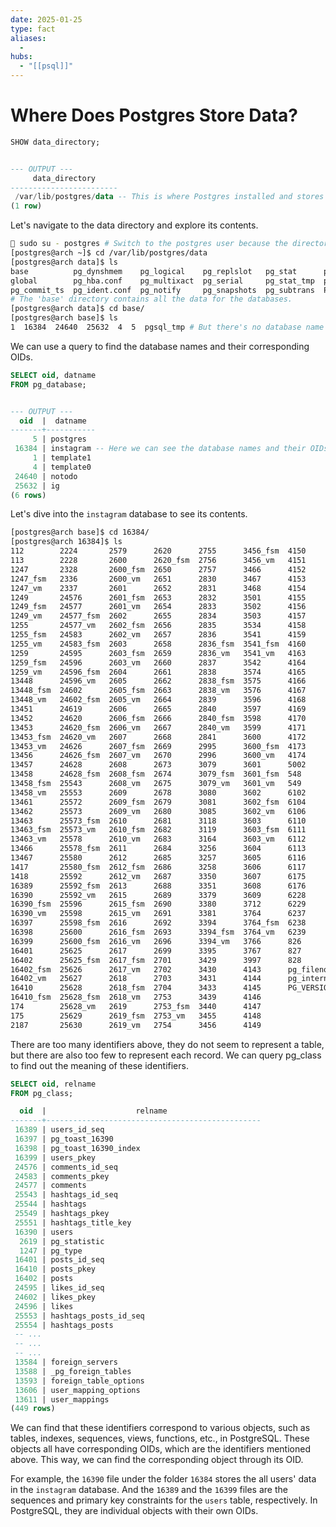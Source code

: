 ```yaml
---
date: 2025-01-25
type: fact
aliases:
  -
hubs:
  - "[[psql]]"
---
```


# Where Does Postgres Store Data?

```sql
SHOW data_directory;


--- OUTPUT ---
     data_directory     
------------------------
 /var/lib/postgres/data -- This is where Postgres installed and stores data.
(1 row)
```

Let's navigate to the data directory and explore its contents.

```sh
 sudo su - postgres # Switch to the postgres user because the directory is owned by postgres.
[postgres@arch ~]$ cd /var/lib/postgres/data
[postgres@arch data]$ ls
base          pg_dynshmem    pg_logical    pg_replslot   pg_stat      pg_tblspc    pg_wal                postgresql.conf
global        pg_hba.conf    pg_multixact  pg_serial     pg_stat_tmp  pg_twophase  pg_xact               postmaster.opts
pg_commit_ts  pg_ident.conf  pg_notify     pg_snapshots  pg_subtrans  PG_VERSION   postgresql.auto.conf  postmaster.pid
# The 'base' directory contains all the data for the databases.
[postgres@arch data]$ cd base/
[postgres@arch base]$ ls
1  16384  24640  25632  4  5  pgsql_tmp # But there's no database name here, only some identifiers(OIDs).
```

We can use a query to find the database names and their corresponding OIDs.

```sql
SELECT oid, datname
FROM pg_database;


--- OUTPUT ---
  oid  |  datname  
-------+-----------
     5 | postgres
 16384 | instagram -- Here we can see the database names and their OIDs.
     1 | template1
     4 | template0
 24640 | notodo
 25632 | ig
(6 rows)
```

Let's dive into the `instagram` database to see its contents.

```sh
[postgres@arch base]$ cd 16384/
[postgres@arch 16384]$ ls
112        2224       2579      2620      2755      3456_fsm  4150
113        2228       2600      2620_fsm  2756      3456_vm   4151
1247       2328       2600_fsm  2650      2757      3466      4152
1247_fsm   2336       2600_vm   2651      2830      3467      4153
1247_vm    2337       2601      2652      2831      3468      4154
1249       24576      2601_fsm  2653      2832      3501      4155
1249_fsm   24577      2601_vm   2654      2833      3502      4156
1249_vm    24577_fsm  2602      2655      2834      3503      4157
1255       24577_vm   2602_fsm  2656      2835      3534      4158
1255_fsm   24583      2602_vm   2657      2836      3541      4159
1255_vm    24583_fsm  2603      2658      2836_fsm  3541_fsm  4160
1259       24595      2603_fsm  2659      2836_vm   3541_vm   4163
1259_fsm   24596      2603_vm   2660      2837      3542      4164
1259_vm    24596_fsm  2604      2661      2838      3574      4165
13448      24596_vm   2605      2662      2838_fsm  3575      4166
13448_fsm  24602      2605_fsm  2663      2838_vm   3576      4167
13448_vm   24602_fsm  2605_vm   2664      2839      3596      4168
13451      24619      2606      2665      2840      3597      4169
13452      24620      2606_fsm  2666      2840_fsm  3598      4170
13453      24620_fsm  2606_vm   2667      2840_vm   3599      4171
13453_fsm  24620_vm   2607      2668      2841      3600      4172
13453_vm   24626      2607_fsm  2669      2995      3600_fsm  4173
13456      24626_fsm  2607_vm   2670      2996      3600_vm   4174
13457      24628      2608      2673      3079      3601      5002
13458      24628_fsm  2608_fsm  2674      3079_fsm  3601_fsm  548
13458_fsm  25543      2608_vm   2675      3079_vm   3601_vm   549
13458_vm   25553      2609      2678      3080      3602      6102
13461      25572      2609_fsm  2679      3081      3602_fsm  6104
13462      25573      2609_vm   2680      3085      3602_vm   6106
13463      25573_fsm  2610      2681      3118      3603      6110
13463_fsm  25573_vm   2610_fsm  2682      3119      3603_fsm  6111
13463_vm   25578      2610_vm   2683      3164      3603_vm   6112
13466      25578_fsm  2611      2684      3256      3604      6113
13467      25580      2612      2685      3257      3605      6116
1417       25580_fsm  2612_fsm  2686      3258      3606      6117
1418       25592      2612_vm   2687      3350      3607      6175
16389      25592_fsm  2613      2688      3351      3608      6176
16390      25592_vm   2615      2689      3379      3609      6228
16390_fsm  25596      2615_fsm  2690      3380      3712      6229
16390_vm   25598      2615_vm   2691      3381      3764      6237
16397      25598_fsm  2616      2692      3394      3764_fsm  6238
16398      25600      2616_fsm  2693      3394_fsm  3764_vm   6239
16399      25600_fsm  2616_vm   2696      3394_vm   3766      826
16401      25625      2617      2699      3395      3767      827
16402      25625_fsm  2617_fsm  2701      3429      3997      828
16402_fsm  25626      2617_vm   2702      3430      4143      pg_filenode.map
16402_vm   25627      2618      2703      3431      4144      pg_internal.init
16410      25628      2618_fsm  2704      3433      4145      PG_VERSION
16410_fsm  25628_fsm  2618_vm   2753      3439      4146
174        25628_vm   2619      2753_fsm  3440      4147
175        25629      2619_fsm  2753_vm   3455      4148
2187       25630      2619_vm   2754      3456      4149
```

There are too many identifiers above, they do not seem to represent a table, but there are also too few to represent each record. We can query pg_class to find out the meaning of these identifiers.

```sql
SELECT oid, relname
FROM pg_class;

  oid  |                    relname                     
-------+------------------------------------------------
 16389 | users_id_seq
 16397 | pg_toast_16390
 16398 | pg_toast_16390_index
 16399 | users_pkey
 24576 | comments_id_seq
 24583 | comments_pkey
 24577 | comments
 25543 | hashtags_id_seq
 25544 | hashtags  
 25549 | hashtags_pkey
 25551 | hashtags_title_key
 16390 | users
  2619 | pg_statistic
  1247 | pg_type
 16401 | posts_id_seq
 16410 | posts_pkey
 16402 | posts
 24595 | likes_id_seq
 24602 | likes_pkey
 24596 | likes
 25553 | hashtags_posts_id_seq
 25554 | hashtags_posts
 -- ...
 -- ...
 -- ...
 13584 | foreign_servers
 13588 | _pg_foreign_tables
 13593 | foreign_table_options
 13606 | user_mapping_options
 13611 | user_mappings
(449 rows)
```

We can find that these identifiers correspond to various objects, such as tables, indexes, sequences, views, functions, etc., in PostgreSQL. These objects all have corresponding OIDs, which are the identifiers mentioned above. This way, we can find the corresponding object through its OID.

For example, the `16390` file under the folder `16384` stores the all users' data in the `instagram` database. And the `16389` and the `16399` files are the sequences and primary key constraints for the `users` table, respectively. In PostgreSQL, they are individual objects with their own OIDs.
